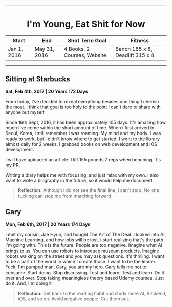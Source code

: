 <hr>
<h1 align="center">I'm Young, Eat Shit for Now</h1>

| Start | End  | Shot Term Goal | Fitness |
|--------|------------|----------|------|
|  Jan 1, 2016| May 31, 2016 | 4 Books, 2 Courses, Website | Bench 185 x 8, Deadlift 315 x 8 |

<hr>

## Sitting at Starbucks
**Sat, Feb 4th, 2017 | 20 Years 172 Days**

From today, I've decided to reveal everything besides one thing I cherish the most. I think that goal is too holy to the point I can't dare to share with anyone but myself.

Since 16th Sept, 2016, it has been approximately 105 days. It's amazing how much I've come within the short amount of time. When I first arrived in Seoul, Korea, I still remember I was roaming. My mind and my body. I was ready to work, but I didn't know where to get started. I went to the library almost daily for 2 weeks. I grabbed books on web development and iOS development.

I will have uploaded an article.
I lift 155 pounds 7 reps when benching. It's my PR.

Writing a diary helps me with focusing, and just relax with my own. I also want to write a biography in the future, so it would help me document.

> **Reflection:** Although I do not see the final line, I can't stop. No one fucking can stop me from marching forward.


## Gary
**Mon, Feb 6th, 2017 | 20 Years 174 Days**

I met my cousin, Jae Hyun, and bought The Art of The Deal. I looked into AI, Machine Learning, and how jobs will be lost. I start realizing that's the path I'm going with. This is the future. People are too negative. Imagine what AI brings to us. You can use robots to introduce museum products. Imagine robots walking on the street and you may ask questions. It's thrilling. I want to be a part of the world in which I create those. I want to be the leader. Fuck, I'm pumped man. Gary, you are my hero. Gary tells me not to consume. Start doing. Stop discussing. Test and learn. Test and learn. Do it over and over. Stop taking meaningless theory based Udemy courses. Just do it. And, I'm doing it

> **Reflection:** Get back to the reading habit and study more AI, Backend, iOS, and so on. Avoid negative people. Cut them out. 
